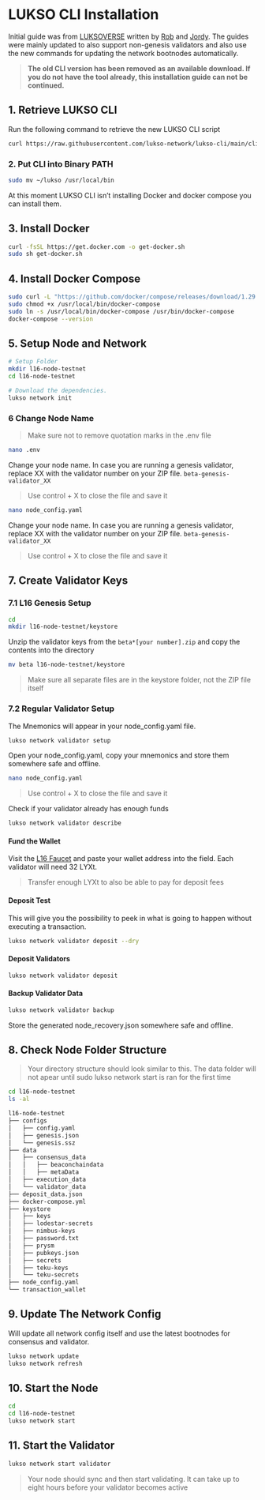 # LUKSO CLI Installation

Initial guide was from [LUKSOVERSE](https://luksoverse.io/2022/04/l16-re-spin-extra-tools-and-explanation/) written by [Rob](https://github.com/KEEZ-RobG) and [Jordy](https://github.com/JordyDutch). The guides were mainly updated to also support non-genesis validators and also use the new commands for updating the network bootnodes automatically.

> **The old CLI version has been removed as an available download. If you do not have the tool already, this installation guide can not be continued.**

## 1. Retrieve LUKSO CLI

Run the following command to retrieve the new LUKSO CLI script

```bash
curl https://raw.githubusercontent.com/lukso-network/lukso-cli/main/cli_downloader.sh | bash
```

### 2. Put CLI into Binary PATH

```bash
sudo mv ~/lukso /usr/local/bin
```

At this moment LUKSO CLI isn’t installing Docker and docker compose you can install them.

## 3. Install Docker

```bash
curl -fsSL https://get.docker.com -o get-docker.sh
sudo sh get-docker.sh
```

## 4. Install Docker Compose

```bash
sudo curl -L "https://github.com/docker/compose/releases/download/1.29.2/docker-compose-$(uname -s)-$(uname -m)" -o /usr/local/bin/docker-compose
sudo chmod +x /usr/local/bin/docker-compose
sudo ln -s /usr/local/bin/docker-compose /usr/bin/docker-compose
docker-compose --version
```

## 5. Setup Node and Network

```bash
# Setup Folder
mkdir l16-node-testnet
cd l16-node-testnet

# Download the dependencies.
lukso network init
```

### 6 Change Node Name

> Make sure not to remove quotation marks in the .env file

```bash
nano .env
```

Change your node name. In case you are running a genesis validator, replace XX with the validator number on your ZIP file. `beta-genesis-validator_XX`

> Use control + X to close the file and save it

```bash
nano node_config.yaml
```

Change your node name. In case you are running a genesis validator, replace XX with the validator number on your ZIP file. `beta-genesis-validator_XX`

> Use control + X to close the file and save it

## 7. Create Validator Keys

### 7.1 L16 Genesis Setup

```bash
cd
mkdir l16-node-testnet/keystore
```

Unzip the validator keys from the `beta*[your number].zip` and copy the contents into the directory

```bash
mv beta l16-node-testnet/keystore
```

> Make sure all separate files are in the keystore folder, not the ZIP file itself

### 7.2 Regular Validator Setup

The Mnemonics will appear in your node_config.yaml file.

```bash
lukso network validator setup
```

Open your node_config.yaml, copy your mnemonics and store them somewhere safe and offline.

```bash
nano node_config.yaml
```

> Use control + X to close the file and save it

Check if your validator already has enough funds

```bash
lukso network validator describe
```

#### Fund the Wallet

Visit the [L16 Faucet](https://faucet.l16.lukso.network/) and paste your wallet address into the field. Each validator will need 32 LYXt.

> Transfer enough LYXt to also be able to pay for deposit fees

#### Deposit Test

This will give you the possibility to peek in what is going to happen without executing a transaction.

```bash
lukso network validator deposit --dry
```

#### Deposit Validators

```bash
lukso network validator deposit
```

#### Backup Validator Data

```bash
lukso network validator backup
```

Store the generated node_recovery.json somewhere safe and offline.

## 8. Check Node Folder Structure

> Your directory structure should look similar to this. The data folder will not apear until sudo lukso network start is ran for the first time

```bash
cd l16-node-testnet
ls -al
```

```bash
l16-node-testnet
├── configs
│   ├── config.yaml
│   ├── genesis.json
│   └── genesis.ssz
├── data
│   ├── consensus_data
│   │   ├── beaconchaindata
│   │   ├── metaData
│   ├── execution_data
│   └── validator_data
├── deposit_data.json
├── docker-compose.yml
├── keystore
│   ├── keys
│   ├── lodestar-secrets
│   ├── nimbus-keys
│   ├── password.txt
│   ├── prysm
│   ├── pubkeys.json
│   ├── secrets
│   ├── teku-keys
│   └── teku-secrets
├── node_config.yaml
└── transaction_wallet
```

## 9. Update The Network Config

Will update all network config itself and use the latest
bootnodes for consensus and validator.

```bash
lukso network update
lukso network refresh
```

## 10. Start the Node

```bash
cd
cd l16-node-testnet
lukso network start
```

## 11. Start the Validator

```bash
lukso network start validator
```

> Your node should sync and then start validating. It can take up to eight hours before your validator becomes active
